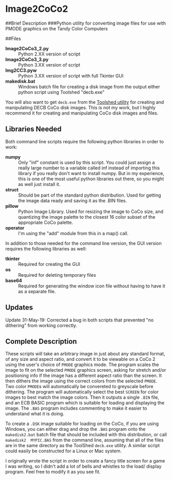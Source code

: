 # Image2CoCo2
##Brief Description
###Python utility for converting image files for use with PMODE graphics on the Tandy Color Computers

##Files
<dl>
  <dt><strong>Image2CoCo3_2.py</strong></dt>
  <dd>Python 2.XX version of script</dd>
  <dt><strong>Image2CoCo3_3.py</strong></dt>
  <dd>Python 3.XX version of script</dd>
  <dt><strong>Img2CC3.pyw</strong></dt>
  <dd>Python 3.XX version of script with full Tkinter GUI</dd>
  <dt><strong>makedisk.bat</strong></dt>
  <dd>Windows batch file for creating a disk image from the
	output either python script using Toolshed "decb.exe"</dd>
</dl>

You will also want to get `decb.exe` from the 
<a href="http://toolshed.sourceforge.net/ToolShed.html">Toolshed utility</a> for 
creating and manipulating DECB CoCo disk images. This is not my work, but I 
highly recommend it for creating and manipulating CoCo disk images and files.

<h2>Libraries Needed</h2>
Both command line scripts require the following python libraries in order to work:

<dl>
  <dt><strong>numpy</strong></dt>
  <dd>Only "inf" constant is used by this script. You could just 
		assign a really large number to a variable called inf instead of 
		importing this library if you really don't want to install numpy. 
		But in my experience, this is one of the most useful python 
		libraries out there, so you might as well just install it.</dd>
  <dt><strong>struct</strong></dt>
  <dd>Should be part of the standard python distribution. Used for 
		getting the image data ready and saving it as the .BIN files.</dd>
  <dt><strong>pillow</strong></dt>
  <dd>Python Image Library. Used for resizing the image to CoCo size, 
		and quantizing the image palette to the closest 16 color subset
		of the appropriate CoCo palette.</dd>
  <dt><strong>operator</strong></dt>
  <dd>I'm using the "add" module from this in a map() call.</dd>
</dl>

In addition to those needed for the command line version, the GUI version requires
the following libraries as well:

<dl>
  <dt><strong>tkinter</strong></dt>
  <dd>Required for creating the GUI</dd>
  <dt><strong>os</strong></dt>
  <dd>Required for deleting temporary files</dd>
  <dt><strong>base64</strong></dt>
  <dd>Required for generating the window icon file without having to have it 
	as a separate file.</dd>
</dl>

<h2>Updates</h2>
Update 31-May-19: Corrected a bug in both scripts that prevented "no dithering"
from working correctly.

<h2>Complete Description</h2>

These scripts will take an arbitrary image in just about any standard format, 
of any size and aspect ratio, and convert it to be viewable on a CoCo 2 using 
the user's choice of `PMODE` graphics mode. The program scales the image to fit 
on the selected `PMODE` graphics screen, asking for stretch and/or positioning 
info if the image has a different aspect ratio than the screen. It then dithers 
the image using the correct colors from the selected `PMODE`. Two color `PMODE`s
will automatically be convereted to greyscale before dithering. The program will
automatically select the best `SCREEN` for color images to best match the image
colors. Then it outputs a single `.BIN` file, and an ECB BASIC program which is 
suitable for loading and displaying the image. The `.BAS` program includes 
commenting to make it easier to understand what it is doing.

To create a `.DSK` image suitable for loading on the CoCo, if you are using 
Windows, you can either drag and drop the `.BAS` program onto the `makedisk2.bat` 
batch file that should be included with this distribution, or call `makedisk2 
MYPIC.BAS` from the command line, assuming that all of the files are in the 
same directory as the ToolShed `decb.exe` utility. A similar script could 
easily be constructed for a Linux or Mac system. 

I originally wrote the script in order to create a fancy title screen for a 
game I was writing, so I didn't add a lot of bells and whistles to the load/
display program. Feel free to modify it as you see fit.
